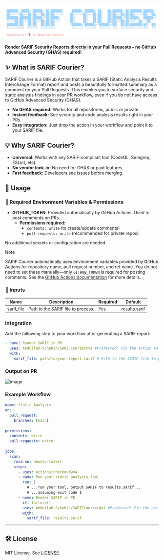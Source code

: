 <h4 align="center">
  <img src="banner-nob.png" alt="SARIF Courier Logo" width="1000" />
</h4>

**Render SARIF Security Reports directly in your Pull Requests – no GitHub Advanced Security (GHAS) required!**

## ✨ What is SARIF Courier?

SARIF Courier is a GitHub Action that takes a SARIF (Static Analysis Results Interchange Format) report and posts a beautifully formatted summary as a comment on your Pull Requests. This enables you to surface security and static analysis findings in your PR workflow, even if you do not have access to GitHub Advanced Security (GHAS).

- **No GHAS required:** Works for all repositories, public or private.
- **Instant feedback:** See security and code analysis results right in your PRs.
- **Easy integration:** Just drop the action in your workflow and point it to your SARIF file.

## 💡 Why SARIF Courier?

- **Universal:** Works with any SARIF-compliant tool (CodeQL, Semgrep, ESLint, etc).
- **No vendor lock-in:** No need for GHAS or paid features.
- **Fast feedback:** Developers see issues before merging.

## 🚦 Usage

### 🔑 Required Environment Variables & Permissions

- **GITHUB_TOKEN**: Provided automatically by GitHub Actions. Used to post comments on PRs.
  - **Permissions required:**
    - `contents: write` (to create/update comments)
    - `pull-requests: write` (recommended for private repos)

No additional secrets or configuration are needed.

> [!NOTE]
> SARIF Courier automatically uses environment variables provided by GitHub Actions for repository name, pull request number, and ref name. You do not need to set these manually—only `GITHUB_TOKEN` is required for posting comments. See the [GitHub Actions documentation](https://docs.github.com/en/actions/learn-github-actions/environment-variables) for more details.

### 📝 Inputs

| Name        | Description                        | Required | Default         |
|-------------|------------------------------------|----------|-----------------|
| sarif_file  | Path to the SARIF file to process. |   Yes    | results.sarif   |


### Integration
Add the following step to your workflow after generating a SARIF report:

```yaml
- name: Render SARIF in PR
  uses: Abdullah-Schahin/SARIFCourier@v1 #Preferred: Pin the action to a given commit sha!
  with:
    sarif_file: path/to/your-report.sarif # Path to the SARIF file to process (relative to the workspace)
```

### Output on PR
![image](https://github.com/user-attachments/assets/395920ca-f6e8-4ff1-9ccf-bb4dfda51ce1)

### Example Workflow

```yaml
name: Static Analysis
on:
  pull_request:
    branches: [main]

permissions:
  contents: write
  pull-requests: write

jobs:
  scan:
    runs-on: ubuntu-latest
    steps:
      - uses: actions/checkout@v4
      - name: Run your static analysis tool
        run: |
          # ...run your tool, output SARIF to results.sarif...
          # ...assuming exit code 1
      - name: Render SARIF in PR
        if: failure()
        uses: Abdullah-Schahin/SARIFCourier@v1 #Preferred: Pin the action to a given commit sha!
        with:
          sarif_file: results.sarif
```

---

## 🛠️ License

MIT License. See [LICENSE](./LICENSE).
